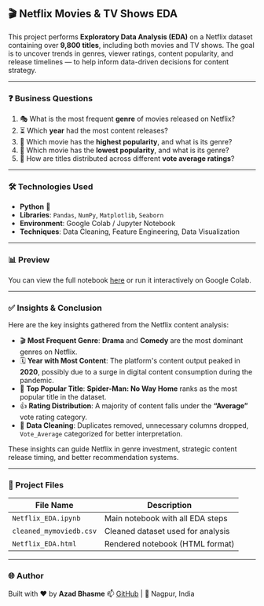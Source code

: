 ## 🎬 Netflix Movies & TV Shows EDA

This project performs **Exploratory Data Analysis (EDA)** on a Netflix dataset containing over **9,800 titles**, including both movies and TV shows. The goal is to uncover trends in genres, viewer ratings, content popularity, and release timelines — to help inform data-driven decisions for content strategy.

---

### ❓ Business Questions

1. 🎭 What is the most frequent **genre** of movies released on Netflix?
2. ⏳ Which **year** had the most content releases?
3. 🌟 Which movie has the **highest popularity**, and what is its genre?
4. 🔻 Which movie has the **lowest popularity**, and what is its genre?
5. 🧮 How are titles distributed across different **vote average ratings**?

---

### 🛠️ Technologies Used

* **Python** 🐍
* **Libraries**: `Pandas`, `NumPy`, `Matplotlib`, `Seaborn`
* **Environment**: Google Colab / Jupyter Notebook
* **Techniques**: Data Cleaning, Feature Engineering, Data Visualization

---

### 📊 Preview

You can view the full notebook [here](
) or run it interactively on Google Colab.

---

### ✅ Insights & Conclusion

Here are the key insights gathered from the Netflix content analysis:

* 🎬 **Most Frequent Genre**: **Drama** and **Comedy** are the most dominant genres on Netflix.
* 🗓️ **Year with Most Content**: The platform's content output peaked in **2020**, possibly due to a surge in digital content consumption during the pandemic.
* 🌟 **Top Popular Title**: **Spider-Man: No Way Home** ranks as the most popular title in the dataset.
* 👍 **Rating Distribution**: A majority of content falls under the **“Average”** vote rating category.
* 🧹 **Data Cleaning**: Duplicates removed, unnecessary columns dropped, `Vote_Average` categorized for better interpretation.

These insights can guide Netflix in genre investment, strategic content release timing, and better recommendation systems.

---

### 📁 Project Files

| File Name               | Description                       |
| ----------------------- | --------------------------------- |
| `Netflix_EDA.ipynb`     | Main notebook with all EDA steps  |
| `cleaned_mymoviedb.csv` | Cleaned dataset used for analysis |
| `Netflix_EDA.html`      | Rendered notebook (HTML format)   |

---

### 🌐 Author

Built with ❤️ by **Azad Bhasme**
📫 [GitHub](https://github.com/Azad-Bhasme) | 📍 Nagpur, India


